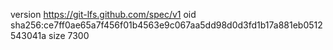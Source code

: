 version https://git-lfs.github.com/spec/v1
oid sha256:ce7ff0ae65a7f456f01b4563e9c067aa5dd98d0d3fd1b17a881eb0512543041a
size 7300
